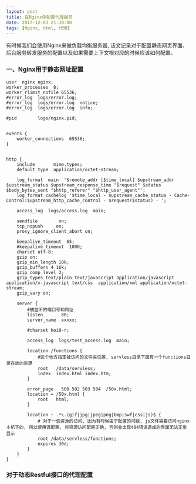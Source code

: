 ```yaml
---
layout: post
title: 在Nginx中配置代理服务
date: 2017-12-03 21:30:00
tags: [Nginx, Html, 代理]
---
```


有时候我们会使用Nginx来做负载均衡服务器, 该文记录对于配置静态网页界面、后台服务转发服务的配置以及如果需要上下文根对应的时候应该如何配置。

### 一、Nginx用于静态网址配置

	user  nginx nginx;
	worker_processes  8;
	worker_rlimit_nofile 65536;
	#error_log  logs/error.log;
	#error_log  logs/error.log  notice;
	#error_log  logs/error.log  info;

	#pid        logs/nginx.pid;


	events {
	    worker_connections  65536;
	}


	http {
	    include       mime.types;
	    default_type  application/octet-stream;

	    log_format  main  '$remote_addr [$time_local] $upstream_addr $upstream_status $upstream_response_time "$request" $status $body_bytes_sent "$http_referer" "$http_user_agent"';
	    log_format cachelog '$time_local - $upstream_cache_status - Cache-Control:$upstream_http_cache_control - $request($status) - ';

	    access_log  logs/access.log  main;

	    sendfile        on;
	    tcp_nopush     on;
	    proxy_ignore_client_abort on;

	    keepalive_timeout  65;
	    #keepalive_timeout  1000;
	    charset utf-8;
	    gzip on;
	    gzip_min_length 10k;
	    gzip_buffers 4 16k;
	    gzip_comp_level 2;
	    gzip_types text/plain text/javascript application/javascript application/x-javascript text/css  application/xml application/octet-stream;
	    gzip_vary on;
	    
	    server {
			#被监听的端口号和网址
	        listen       80;
	        server_name  xxxxx;

	        #charset koi8-r;

	        access_log  logs/test_access.log  main;

	        location /functions {
	        	#这个地方指定被访问的文件夹位置, servless目录下面有一个functions目录存放的资源
	            root   /data/servless;
	            index  index.html index.htm;
	        }

	        error_page   500 502 503 504  /50x.html;
	        location = /50x.html {
	            root   html;
	        }

	        location ~ .*\.(gif|jpg|jpeg|png|bmp|swf|css|js)$ {
	        	# 对于一些资源的访问, 因为有时候由于配置的问题, js文件需要访问nginx主机下的, 所以使用该配置, 将资源访问配置正确, 否则会出现404错误造成的界面无法正常显示
	        	root /data/servless/functions;
	        	expires 30d;
	        }
	    }
	}

### 对于动态Restful接口的代理配置
